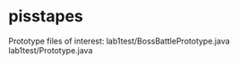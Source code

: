 # pisstapes
Prototype files of interest: 
lab1test/BossBattlePrototype.java
lab1test/Prototype.java
